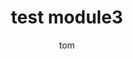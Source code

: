 ---
  audience: 
    - "primary"
    - "high_school"
  author: "tom"
  description: "test module3"
  difficulty: "intermediate"
  date_posted: "2021-08-28"
  osm_username: "d3netxer"
  filename: "1630178913490-Getting-Started-With-OSM---Module-3_-Making-Your-First-Edits-in-OSM-(1).pdf"
  group: ""
  layout: "project"
  preparation_time: "one_hour"
  project_time: 
    - "one_hour"
  thumbnail: "1630178896445-cat1.jpeg"
  title: "test module3"
  type: "desktop"
  url: "2021-08-28-887612"

---